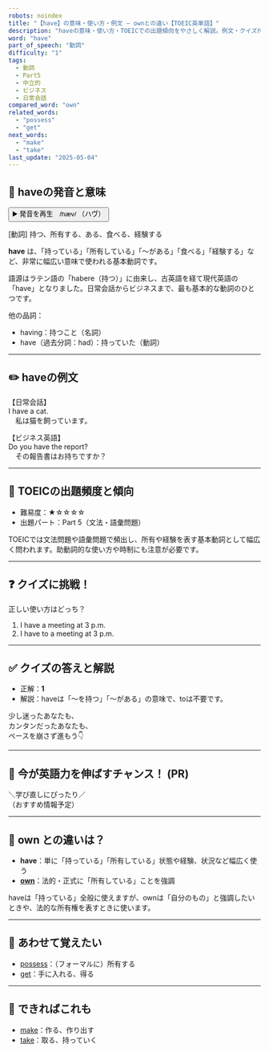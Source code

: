 ```yaml
---
robots: noindex
title: "【have】の意味・使い方・例文 ― ownとの違い【TOEIC英単語】"
description: "haveの意味・使い方・TOEICでの出題傾向をやさしく解説。例文・クイズ付きでownとの違いもわかりやすく学べます。"
word: "have"
part_of_speech: "動詞"
difficulty: "1"
tags:
  - 動詞
  - Part5
  - 中立的
  - ビジネス
  - 日常会話
compared_word: "own"
related_words:
  - "possess"
  - "get"
next_words:
  - "make"
  - "take"
last_update: "2025-05-04"
---
```


## 🔰 haveの発音と意味

<button class="play-audio" onclick="playTTS('have')">
  <span class="play-audio-main">
    ▶️ 発音を再生　/hæv/
  </span>
  <span class="play-audio-sub">
    （ハヴ）
  </span>
</button>

[動詞] 持つ、所有する、ある、食べる、経験する

**have** は、「持っている」「所有している」「～がある」「食べる」「経験する」など、非常に幅広い意味で使われる基本動詞です。

語源はラテン語の「habere（持つ）」に由来し、古英語を経て現代英語の「have」となりました。日常会話からビジネスまで、最も基本的な動詞のひとつです。

他の品詞：  
- having：持つこと（名詞）
- have（過去分詞：had）：持っていた（動詞）

---

## ✏️ haveの例文

【日常会話】  
I have a cat.  
　私は猫を飼っています。

【ビジネス英語】  
Do you have the report?  
　その報告書はお持ちですか？

---

## 🎯 TOEICの出題頻度と傾向

- 難易度：★☆☆☆☆
- 出題パート：Part 5（文法・語彙問題）

TOEICでは文法問題や語彙問題で頻出し、所有や経験を表す基本動詞として幅広く問われます。助動詞的な使い方や時制にも注意が必要です。

---

## ❓ クイズに挑戦！

正しい使い方はどっち？

1. I have a meeting at 3 p.m.  
2. I have to a meeting at 3 p.m.

---

## ✅ クイズの答えと解説

- 正解：**1**
- 解説：haveは「～を持つ」「～がある」の意味で、toは不要です。

少し迷ったあなたも、  
カンタンだったあなたも、  
ペースを崩さず進もう👇️

---

## 🚀 今が英語力を伸ばすチャンス！ (PR)

<div class="info-center">
＼学び直しにぴったり／<br>  
（おすすめ情報予定）
</div>

---

## 🤔  own との違いは？

- **have**：単に「持っている」「所有している」状態や経験、状況など幅広く使う
- **[own](/word/own/)**：法的・正式に「所有している」ことを強調

haveは「持っている」全般に使えますが、ownは「自分のもの」と強調したいときや、法的な所有権を表すときに使います。

---

## 🧩 あわせて覚えたい

- [possess](/word/possess/)：（フォーマルに）所有する
- [get](/word/get/)：手に入れる、得る

---

## 📖 できればこれも

- [make](/word/make/)：作る、作り出す
- [take](/word/take/)：取る、持っていく

<!-- cvid: aid18_bid41 -->
